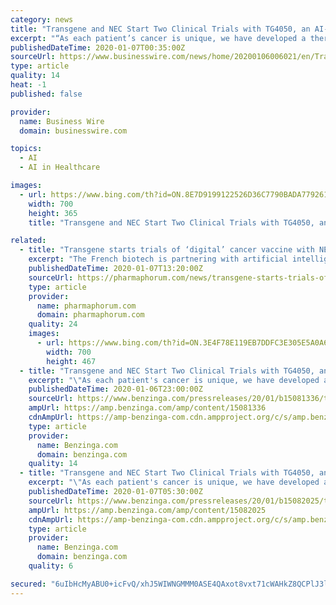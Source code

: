 ```yaml
---
category: news
title: "Transgene and NEC Start Two Clinical Trials with TG4050, an AI-Powered Cancer Vaccine for Ovarian and Head & Neck Cancers"
excerpt: "“As each patient’s cancer is unique, we have developed a therapy that turns their solid tumor’s genetic signature into ... Our partnership with NEC ensures that TG4050 is benefitting from its world-leading expertise in artificial intelligence and its unique algorithm that is used to select up to 30 patient-specific antigens that allow ..."
publishedDateTime: 2020-01-07T00:35:00Z
sourceUrl: https://www.businesswire.com/news/home/20200106006021/en/Transgene-NEC-Start-Clinical-Trials-TG4050-AI-Powered
type: article
quality: 14
heat: -1
published: false

provider:
  name: Business Wire
  domain: businesswire.com

topics:
  - AI
  - AI in Healthcare

images:
  - url: https://www.bing.com/th?id=ON.8E7D9199122526D36C7790BADA779261
    width: 700
    height: 365
    title: "Transgene and NEC Start Two Clinical Trials with TG4050, an AI-Powered Cancer Vaccine for Ovarian and Head & Neck Cancers"

related:
  - title: "Transgene starts trials of ‘digital’ cancer vaccine with NEC"
    excerpt: "The French biotech is partnering with artificial intelligence (AI) specialist NEC on the new programme – called TG4050 ... who have a high risk of relapse after surgery and patients with ovarian cancer after surgery and adjuvant therapy. It was also given a green light for a trial in head and neck cancer by the UK Medicines and Healthcare ..."
    publishedDateTime: 2020-01-07T13:20:00Z
    sourceUrl: https://pharmaphorum.com/news/transgene-starts-trials-of-digital-cancer-vaccine-with-nec/
    type: article
    provider:
      name: pharmaphorum.com
      domain: pharmaphorum.com
    quality: 24
    images:
      - url: https://www.bing.com/th?id=ON.3E4F78E119EB7DDFC3E305E5A0A6A184
        width: 700
        height: 467
  - title: "Transgene and NEC Start Two Clinical Trials with TG4050, an AI-Powered Cancer Vaccine for Ovarian and Head & Neck Cancers"
    excerpt: "\"As each patient's cancer is unique, we have developed a therapy that turns their solid tumor's genetic signature into a ... Our partnership with NEC ensures that TG4050 is benefitting from its world-leading expertise in artificial intelligence and its unique algorithm that is used to select up to 30 patient-specific antigens that allow this ..."
    publishedDateTime: 2020-01-06T23:00:00Z
    sourceUrl: https://www.benzinga.com/pressreleases/20/01/b15081336/transgene-and-nec-start-two-clinical-trials-with-tg4050-an-ai-powered-cancer-vaccine-for-ovarian-a
    ampUrl: https://amp.benzinga.com/amp/content/15081336
    cdnAmpUrl: https://amp-benzinga-com.cdn.ampproject.org/c/s/amp.benzinga.com/amp/content/15081336
    type: article
    provider:
      name: Benzinga.com
      domain: benzinga.com
    quality: 14
  - title: "Transgene and NEC Start Two Clinical Trials with TG4050, an Individualized AI-Powered Cancer Vaccine for Ovarian and Head & Neck Cancers"
    excerpt: "\"As each patient's cancer is unique, we have developed a therapy that turns their solid tumor's genetic signature into a ... Our partnership with NEC ensures that TG4050 is benefitting from its world-leading expertise in artificial intelligence and its unique algorithm that is used to select up to 30 patient-specific antigens that allow this ..."
    publishedDateTime: 2020-01-07T05:30:00Z
    sourceUrl: https://www.benzinga.com/pressreleases/20/01/b15082025/transgene-and-nec-start-two-clinical-trials-with-tg4050-an-individualized-ai-powered-cancer-vaccin
    ampUrl: https://amp.benzinga.com/amp/content/15082025
    cdnAmpUrl: https://amp-benzinga-com.cdn.ampproject.org/c/s/amp.benzinga.com/amp/content/15082025
    type: article
    provider:
      name: Benzinga.com
      domain: benzinga.com
    quality: 6

secured: "6uIbHcMyABU0+icFvQ/xhJ5WIWNGMMM0ASE4QAxot8vxt71cWAHkZ8QCPlJ3lZLIqjXZUBK3bmjfpgkf6uAyDe/+Sn4nd4ewZVEBFAhoWXj+GItGFCUliAGC9Ub3IlZcLWCDyrO5AeE0/hNfEUDmwvZ17GMMTWz2PX3uEeWs+M/njftUmg0CoZ24SmFnBCe14mrmVMykOKUuF76WHo+1sUdfOmWDwVohD1pWZv3Dnjpnl8wIgV2nFe1eHOQ9GO6lAp6zS3oSZdlT+qpCiQn1QA==;XJzW4W9f7rrN0a7W7sIV1A=="
---
```


